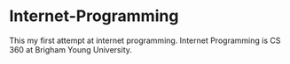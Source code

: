 # Internet-Programming

This my first attempt at internet programming. Internet Programming is CS 360 at Brigham Young University.
